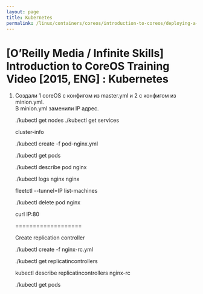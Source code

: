 ```yaml
---
layout: page
title: Kubernetes
permalink: /linux/containers/coreos/introduction-to-coreos/deploying-a-database-backed-web-application/kubernetes/
---
```



# [O’Reilly Media / Infinite Skills] Introduction to CoreOS Training Video [2015, ENG] : Kubernetes



1) Создали 1 coreOS с конфигом из master.yml и 2 с конфигом из minion.yml.  
В minion.yml заменили IP адрес.

    ./kubectl get nodes
    ./kubectl get services

    cluster-info


    ./kubectl create -f pod-nginx.yml

    ./kubectl get pods

    ./kubectl describe pod nginx

    ./kubectl logs nginx nginx

    fleetctl --tunnel=IP list-machines

    ./kubectl delete pod nginx

    curl IP:80

    ===================

    Create replication controller

    ./kubectl create -f nginx-rc.yml

    ./kubectl get replicatincontrollers


    kubectl describe replicatincontrollers nginx-rc


    ./kubectl get pods
